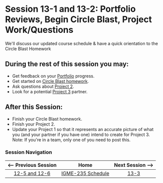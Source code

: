# Session 13-1 and 13-2: Portfolio Reviews, Begin Circle Blast, Project Work/Questions

We'll discuss our updated course schedule & have a quick orientation to the Circle Blast Homework

## During the rest of this session you may:
- Get feedback on your [Portfolio](https://github.com/dccircuit/IGME-235-Fall-2019/blob/master/projects/portfolio.md) progress.
- Get started on [Circle Blast homework](https://github.com/tonethar/IGME-235-Shared/blob/master/tutorial/HW-circle-blast-1.md).
- Ask questions about [Project 2](https://github.com/dccircuit/IGME-235-Fall-2019/blob/master/projects/project-2.md).
- Look for a potential [Project 3](https://github.com/dccircuit/IGME-235-Fall-2019/blob/master/projects/project-3.md) partner. 

## After this Session:
- Finish your Circle Blast homework.
- Finish your Project 2.
- Update your Project 1 so that it represents an accurate picture of what you (and your partner if you have one) intend to create for Project 3.  Note: If you're in a team, only one of you need to post this.

### Session Navigation

| <-- Previous Session |               Home                  | Next Session --> |
|:--------------------:|:-----------------------------------:|:----------------:|
|  [12-5 and 12-6](12-5.md)       | [IGME-235 Schedule](../schedule.md) |   [13-3](13-3.md)  |
